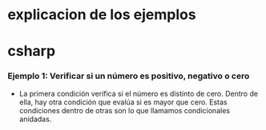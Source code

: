 # explicacion de los ejemplos
# csharp
### Ejemplo 1: Verificar si un número es positivo, negativo o cero
- La primera condición verifica si el número es distinto de cero. Dentro de ella, hay otra condición que evalúa si es mayor que cero. Estas condiciones dentro de otras son lo que llamamos condicionales anidadas.
